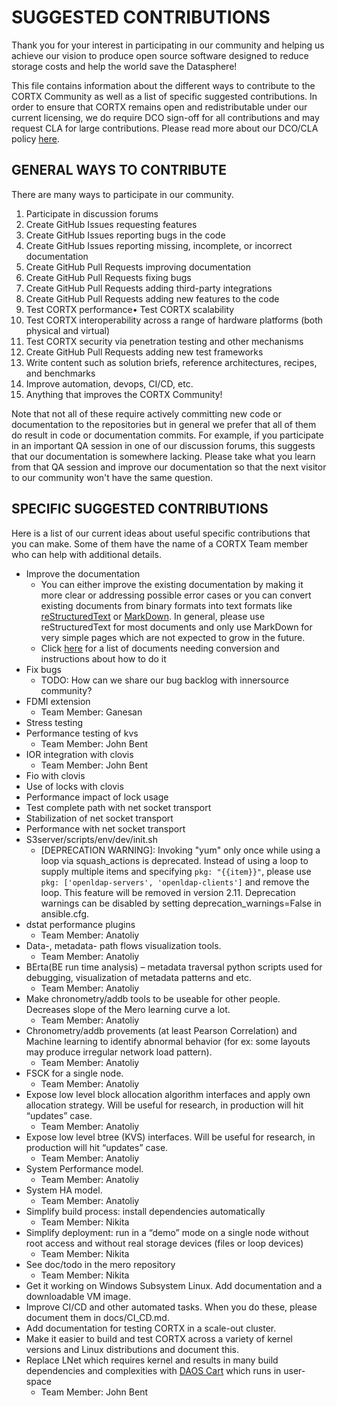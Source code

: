 SUGGESTED CONTRIBUTIONS
=======================
Thank you for your interest in participating in our community and helping us achieve our vision to produce open source software designed to reduce storage costs and help the world save the Datasphere!

This file contains information about the different ways to contribute to the CORTX Community as well as a list of specific suggested contributions.  In order to ensure that CORTX remains open and redistributable under our current licensing, we do require DCO sign-off for all contributions and may request CLA for large contributions.  Please read more about our DCO/CLA policy [here](dco_cla.md).

GENERAL WAYS TO CONTRIBUTE
--------------------------
There are many ways to participate in our community.
1. Participate in discussion forums
2. Create GitHub Issues requesting features
3. Create GitHub Issues reporting bugs in the code
4. Create GitHub Issues reporting missing, incomplete, or incorrect documentation
5. Create GitHub Pull Requests improving documentation
6. Create GitHub Pull Requests fixing bugs
7. Create GitHub Pull Requests adding third-party integrations
8. Create GitHub Pull Requests adding new features to the code
9. Test CORTX performance• Test CORTX scalability
10. Test CORTX interoperability across a range of hardware platforms (both physical and virtual)
11. Test CORTX security via penetration testing and other mechanisms
12. Create GitHub Pull Requests adding new test frameworks
13. Write content such as solution briefs, reference architectures, recipes, and benchmarks
14. Improve automation, devops, CI/CD, etc.
15. Anything that improves the CORTX Community!

Note that not all of these require actively committing new code or documentation to the repositories but in general we prefer that all of them do result in code or documentation commits.  For example, if you participate in an important QA session in one of our discussion forums, this suggests that our documentation is somewhere lacking.  Please take what you learn from that QA session and improve our documentation so that the next visitor to our community won't have the same question.

SPECIFIC SUGGESTED CONTRIBUTIONS
--------------------------------
Here is a list of our current ideas about useful specific contributions that you can make.  Some of them have the name of a CORTX Team member who can help with additional details.
* Improve the documentation 
  * You can either improve the existing documentation by making it more clear or addressing possible error cases or you can convert existing documents from binary formats into text formats like [reStructuredText](https://docutils.sourceforge.io/rst.html) or [MarkDown](https://www.markdownguide.org/).  In general, please use reStructuredText for most documents and only use MarkDown for very simple pages which are not expected to grow in the future.
  * Click [here](SuggestedDocumentConversions.md) for a list of documents needing conversion and instructions about how to do it
* Fix bugs 
  * TODO: How can we share our bug backlog with innersource community? 
* FDMI extension 
  * Team Member: Ganesan
* Stress testing 
* Performance testing of kvs 
  * Team Member: John Bent
* IOR integration with clovis 
  * Team Member: John Bent
* Fio with clovis 
* Use of locks with clovis 
* Performance impact of lock usage 
* Test complete path with net socket transport 
* Stabilization of net socket transport 
* Performance with net socket transport 
* S3server/scripts/env/dev/init.sh 
  * [DEPRECATION WARNING]: Invoking "yum" only once while using a loop via squash_actions is deprecated. Instead of using a loop to supply multiple items and specifying `pkg: "{{item}}"`, please use `pkg: ['openldap-servers', 'openldap-clients']` and remove the loop. This feature will be removed in version 2.11. Deprecation warnings can be disabled by setting deprecation_warnings=False  in ansible.cfg. 
* dstat performance plugins 
  * Team Member: Anatoliy
* Data-, metadata- path flows visualization tools. 
  * Team Member: Anatoliy
* BErta(BE run time analysis) – metadata traversal python scripts used for debugging, visualization of metadata patterns and etc.
  * Team Member: Anatoliy
* Make chronometry/addb tools to be useable for other people. Decreases slope of the Mero learning curve a lot. 
  * Team Member: Anatoliy
* Chronometry/addb provements (at least Pearson Correlation) and Machine learning to identify abnormal behavior (for ex: some layouts may produce irregular network load pattern). 
  * Team Member: Anatoliy
* FSCK for a single node. 
  * Team Member: Anatoliy
* Expose low level block allocation algorithm interfaces and apply own allocation strategy. Will be useful for research, in production will hit “updates” case. 
  * Team Member: Anatoliy
* Expose low level btree (KVS) interfaces. Will be useful for research, in production will hit “updates” case. 
  * Team Member: Anatoliy
* System Performance model. 
  * Team Member: Anatoliy
* System HA model. 
  * Team Member: Anatoliy
* Simplify build process: install dependencies automatically 
  * Team Member: Nikita
* Simplify deployment: run in a “demo” mode on a single node without root access and without real storage devices (files or loop devices) 
  * Team Member: Nikita
* See doc/todo in the mero repository 
  * Team Member: Nikita
* Get it working on Windows Subsystem Linux.  Add documentation and a downloadable VM image. 
* Improve CI/CD and other automated tasks.  When you do these, please document them in docs/CI_CD.md. 
* Add documentation for testing CORTX in a scale-out cluster. 
* Make it easier to build and test CORTX across a variety of kernel versions and Linux distributions and document this. 
* Replace LNet which requires kernel and results in many build dependencies and complexities with [DAOS Cart](https://github.com/daos-stack/cart) which runs in user-space
  * Team Member: John Bent


